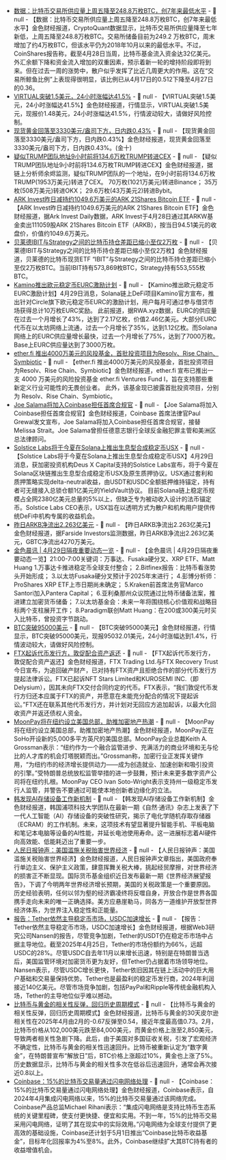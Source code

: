 - [数据：比特币交易所供应量上周五降至248.8万枚BTC，创7年来最低水平](https://decrypt.co/316734/bitcoin-exchange-supply-reaches-7-year-low-as-traders-hunker-down) - 📰 null - 【数据：比特币交易所供应量上周五降至248.8万枚BTC，创7年来最低水平】金色财经报道，CryptoQuant数据显示，比特币交易所供应量降至七年新低，上周五降至248.8万枚BTC。交易所储备目前为249.2 万枚BTC，周末增加了约4万枚BTC，但该水平仍为2018年10月以来的最低水平。不过，CoinShares报告称，截至4月28日当周，比特币基金流入资金达32亿美元。外汇余额下降和资金流入增加的双重因素，预示着新一轮的增持阶段即将到来。但在过去一周的涨势中，散户似乎发挥了比近几周更大的作用。这在“交易所鲸鱼比例”上表现得很明显，该比例已从4月17日的0.512下降至4月27日的0.36。
- [VIRTUAL突破1.5美元，24小时涨幅达41.5%](https://www.coingecko.com/zh/%E6%95%B0%E5%AD%97%E8%B4%A7%E5%B8%81/virtual-protocol) - 📰 null - 【VIRTUAL突破1.5美元，24小时涨幅达41.5%】金色财经报道，行情显示，VIRTUAL突破1.5美元，现报价1.48美元，24小时涨幅达41.5%，行情波动较大，请做好风险控制。
- [现货黄金回落至3330美元/盎司下方，日内跌0.43%]() - 📰 null - 【现货黄金回落至3330美元/盎司下方，日内跌0.43%】金色财经报道，现货黄金回落至3330美元/盎司下方，日内跌0.43%。(金十)
- [疑似TRUMP团队地址9小时前将134.6万枚TRUMP转进CEX](https://x.com/EmberCN/status/1917018617226662033) - 📰 null - 【疑似TRUMP团队地址9小时前将134.6万枚TRUMP转进CEX】金色财经报道，据链上分析师余烬监测，疑似TRUMP团队的一个地址，在9小时前将134.6万枚TRUMP(1953万美元)转进了CEX。 
70万枚(1021万美元)转进Binance； 
35万枚(508万美元)转进OKX； 
29.6万枚(43万美元2)转进Bybit。
- [ARK Invest昨日减持约1049.6万美元的ARK 21Shares Bitcoin ETF](https://x.com/ArkkDaily/status/1917009053038821723) - 📰 null - 【ARK Invest昨日减持约1049.6万美元的ARK 21Shares Bitcoin ETF】金色财经报道，据Ark Invest Daily数据，ARK Invest于4月28日通过其ARKW基金卖出111059股ARK 21Shares Bitcoin ETF（ARKB），按当日94.51美元的收盘价，价值约1049.6万美元。
- [贝莱德IBIT与Strategy之间的比特币持仓差距已缩小至仅2万枚](https://x.com/Cointelegraph/status/1917013661958234527) - 📰 null - 【贝莱德IBIT与Strategy之间的比特币持仓差距已缩小至仅2万枚】金色财经报道，贝莱德的比特币现货ETF “IBIT”与Strategy之间的比特币持仓差距已缩小至仅2万枚BTC。当前IBIT持有573,869枚BTC，Strategy持有553,555枚BTC。
- [Kamino推出欧元稳定币EURC激励计划](https://x.com/KaminoFinance/status/1916958683629580305) - 📰 null - 【Kamino推出欧元稳定币EURC激励计划】4月29日消息，Solana链上DeFi项目Kamino官方宣布，推出针对Circle旗下欧元稳定币EURC的激励计划，用户每月可通过参与借贷市场获得总计10万枚EURC奖励。 
此前报道，据RWA.xyz数据，EURC的供应量在过去一个月增长了43%，达到了2.17亿枚，价值2.46亿美元。大部分EURC代币在以太坊网络上流通，过去一个月增长了35%，达到1.12亿枚。而Solana网络上的EURC供应量增长最快，过去一个月增长了75%，达到了7000万枚。Base上EURC供应量达到了3000万枚。
- [ether.fi 推出4000万美元的风投基金，首批投资项目为Resolv、Rise Chain、Symbiotic](https://x.com/etherfi_VC/status/1916907447450800243) - 📰 null - 【ether.fi 推出4000万美元的风投基金，首批投资项目为Resolv、Rise Chain、Symbiotic】金色财经报道，ether.fi  宣布已推出一支 4000 万美元的风险投资基金 ether.fi  Ventures Fund I，旨在支持那些重新定义行业可能性的无畏创业者。 
此外，该基金现已披露首批投资项目，分别为 Resolv、Rise Chain、Symbiotic。
- [Joe Salama将加入Coinbase担任首席合规官](https://x.com/iampaulgrewal/status/1916920725937787199) - 📰 null - 【Joe Salama将加入Coinbase担任首席合规官】金色财经报道，Coinbase 首席法律官Paul Grewal发文宣布，Joe Salama将加入Coinbase担任首席合规官，接替Melissa Strait。Joe Salama曾担任德意志银行全球反金融犯罪主管和美洲区总法律顾问。
- [Solstice Labs将于今夏在Solana上推出生息型合成稳定币USX](https://www.theblock.co/post/352212/solstice-labs-to-launch-yield-bearing-stablecoin-usx-on-solana-in-summer-2025) - 📰 null - 【Solstice Labs将于今夏在Solana上推出生息型合成稳定币USX】4月29日消息，获加密投资机构Deus X Capital支持的Solstice Labs宣布，将于今夏在Solana区块链推出生息型合成稳定币USX及原生质押协议。USX通过套利和质押策略实现delta-neutral收益，由USDT和USDC全额抵押维持锚定，持有者可无缝接入总锁仓额1亿美元的YieldVault协议。 
目前Solana链上稳定币规模占全网2380亿美元总量的5%以上，但缺乏专为被动收入设计的法币锚定币。Solstice Labs CEO表示，USX旨在以透明方式为散户和机构用户提供传统DeFi中机构专属的收益机会。
- [昨日ARKB净流出2.263亿美元](https://farside.co.uk/btc/) - 📰 null - 【昨日ARKB净流出2.263亿美元】金色财经报道，据Farside Investors监测数据，昨日ARKB净流出2.263亿美元，GBTC净流出4270万美元。
- [金色晨讯 | 4月29日隔夜重要动态一览]() - 📰 null - 【金色晨讯 | 4月29日隔夜重要动态一览】21:00-7:00关键词：万事达、Fusaka硬分叉、XRP ETF、Matt Huang 
1.万事达卡推进稳定币全球支付整合； 
2.Bitfinex报告：比特币看涨势头开始形成； 
3.以太坊Fusaka硬分叉预计于2025年末进行； 
4.彭博分析师：ProShares XRP ETF上市日期尚未确定； 
5.Kraken前首席法务官Marco Santori加入Pantera Capital； 
6.亚利桑那州众议院通过比特币储备法案，推进建立加密货币储备； 
7.以太坊基金会：未来一年将围绕核心价值观和战略目标两个支柱展开工作； 
8.Paradigm联创Matt Huang：在200或300美元时买入比特币，曾投资字节跳动。
- [BTC突破95000美元]() - 📰 null - 【BTC突破95000美元】金色财经报道，行情显示，BTC突破95000美元，现报95032.01美元，24小时涨幅达到1.4%，行情波动较大，请做好风险控制。
- [FTX起诉代币发行方，敦促配合资产返还](https://www.prnewswire.com/news-releases/ftx-commences-legal-action-to-ensure-the-return-of-tokens-and-coins-302440337.html?tc=eml_cleartime) - 📰 null - 【FTX起诉代币发行方，敦促配合资产返还】金色财经报道，FTX Trading Ltd.与FTX Recovery Trust今日宣布，为追回破产财产，已对持有FTX资产且拒绝合作的部分代币发行方提起法律诉讼。FTX已起诉NFT Stars Limited和KUROSEMI INC.（即Delysium），因其未向FTX交付合同约定的代币。FTX表示，“我们敦促代币发行方归还本应属于FTX的资产，并愿意在未能充分配合的情况下提起诉讼。”FTX还在联系其他代币发行方，并计划对无回应方追加起诉，以最大化回收资产并返还债权人资金。
- [MoonPay将在纽约设立美国总部，助推加密地产热潮](https://nypost.com/2025/04/28/business/moonpay-to-put-down-roots-in-nyc-with-new-us-headquarters-leading-to-predicted-crypto-real-estate-boom/) - 📰 null - 【MoonPay将在纽约设立美国总部，助推加密地产热潮】金色财经报道，MoonPay正在SoHo开设新的5,000多平方英尺的美国总部。MoonPay企业总裁Keith A. Grossman表示：“纽约作为一个融合监管进步、充满活力的商业环境和无与伦比的人才库的机会灯塔脱颖而出。”Grossman称，加密行业正发挥关键作用，“为纽约市的经济增长提供动力——成为创造就业、加速创新和吸引投资的引擎。”受特朗普总统放松监管举措的进一步鼓舞，预计未来更多数字资产公司将在纽约扎根。MoonPay CEO Ivan Soto-Wright表示支持州一级稳定币发行人监管，并警告不要通过可能使本地创新者边缘化的立法。
- [韩发现AI存储设备工作新机制](https://www.cls.cn/detail/2018371) - 📰 null - 【韩发现AI存储设备工作新机制】金色财经报道，韩国浦项科技大学团队在最新一期《自然·通讯》杂志上发表了下一代人工智能（AI）存储设备的突破性研究，揭示了电化学随机存取存储器（ECRAM）的工作机制。未来，这项技术有望显著提升智能手机、平板电脑和笔记本电脑等设备的AI性能，并延长电池使用寿命。这一进展标志着AI硬件向高效能、低能耗迈出了重要一步。
- [人民日报钟声：美国滥施关税贻害世界经济](https://www.cls.cn/detail/2018379) - 📰 null - 【人民日报钟声：美国滥施关税贻害世界经济】金色财经报道，人民日报钟声文章指出，美国政府奉行单边主义、保护主义政策，肆意挥舞关税大棒，挑起经贸摩擦，对世界经济的损害正不断显现。国际货币基金组织近日发布最新一期《世界经济展望报告》，下调了今明两年世界经济增长预期，美国的关税政策是一个重要原因。历史经验表明，任何以邻为壑的经济霸凌终将反噬自身，开放合作是世界各国携手走向未来的唯一正确选择。美方应悬崖勒马，同各方一道维护开放型世界经济体系，为世界注入稳定性和正能量。
- [报告：Tether依然主导稳定币市场，USDC加速增长](https://cointelegraph.com/news/tether-still-dominant-despite-competition-nansen) - 📰 null - 【报告：Tether依然主导稳定币市场，USDC加速增长】金色财经报道，根据Web3研究公司Nansen的报告，尽管竞争加剧，Tether的USDT仍在稳定币市场中占据主导地位。截至2025年4月25日，Tether的市场份额约为66%，远超USDC的28%。尽管USDC自去年11月以来增长迅速，特别是在特朗普当选后，美国监管环境对加密货币更为友好，但Tether仍占据着市场领导地位。Nansen表示，尽管USDC增长更快，Tether依旧因其在链上活动中的巨大用户基础和交易量保持优势。Tether也是最盈利的稳定币发行商，2024年利润接近140亿美元。尽管市场竞争加剧，包括PayPal和Ripple等传统金融机构入场，Tether的主导地位似乎难以撼动。
- [比特币与黄金的相关性反弹，回归历史周期模式](https://www.theblock.co/post/352245/btc-gold-correlation-rebounds-sharply-after-februarys-decoupling-collapse-echoing-historic-cycles) - 📰 null - 【比特币与黄金的相关性反弹，回归历史周期模式】金色财经报道，比特币与黄金的30天皮尔逊相关性在2025年4月由2月的-0.67反弹至0.54，接近年度最高值0.73。2月，比特币价格从102,000美元跌至84,000美元，而黄金价格上涨至2,850美元，导致两者相关性急剧下降。此后，由于美国对多国征收关税，引发了宏观经济不确定性，比特币与黄金的相关性迅速回升。比特币被重新认定为“数字黄金”，在特朗普宣布“解放日”后，BTC价格上涨超过10%，黄金也上涨了5%。历史数据显示，比特币与黄金的相关性多次在低谷后迅速回升，通常会再次接近0.8以上。
- [Coinbase：15%的比特币交易量通过闪电网络处理](https://www.theblock.co/post/352241/lightning-network-facilitates-15-of-coinbases-bitcoin-transaction-volume-firm-says) - 📰 null - 【Coinbase：15%的比特币交易量通过闪电网络处理】金色财经报道，Coinbase表示，自2024年4月集成闪电网络以来，15%的比特币交易量通过该网络完成。Coinbase产品总监Michael Rihani表示：“集成闪电网络是支持比特币生态系统的关键里程碑，使支付更快捷、便宜和实用。不到一年，15%的比特币交易采用闪电网络，证明了其在现实中的实际效用。”闪电网络为全球支付提供了更高效的基础设施，Coinbase还计划于5月1日推出“Coinbase比特币收益基金”，目标年化回报率为4%至8%。此外，Coinbase继续扩大其BTC持有者的收益增值机会。
